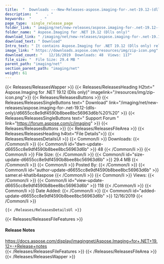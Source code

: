```yaml
---
title:  "  Downloads ---New-Releases-aspose.imaging-for-.net-19.12-(dlls-only) . " 
description:  "    . " 
keywords:  "    . " 
page_type:  single_release_page
folder_link: " imaging/net/new-releases/aspose.imaging-for-.net-19.12-(dlls-only)/"
folder_name: " Aspose.Imaging for .NET 19.12 (Dlls only)"
download_link: " /imaging/net/new-releases/aspose.imaging-for-.net-19.12-(dlls-only)/d6655cc8e9df4590b8bee8bc56963d6b"
download_text: " Download"
Intro_text: " It contains Aspose.Imaging for .NET 19.12 (Dlls only) release."
image_link: " https://downloads.aspose.com/resources/img/zip-icon.png"
download_count: "   12/16/2019  Downloads: 48  Views: 117"
file_size: "  File Size: 29.4 MB "
parent_path: "imaging/net"
section_parent_path: "imaging/net"
weight: 61 
---
```


{{< Releases/ReleasesWapper >}}
  {{< Releases/ReleasesHeading H2txt=" Aspose.Imaging for .NET 19.12 (Dlls only)" imagelink="/resources/img/zip-icon.png">}}
  {{< Releases/ReleasesButtons >}}
    {{< Releases/ReleasesSingleButtons text=" Download" link="/imaging/net/new-releases/aspose.imaging-for-.net-19.12-(dlls-only)/d6655cc8e9df4590b8bee8bc56963d6b%20%20" >}}
    {{< Releases/ReleasesSingleButtons text=" Support Forum " link="https://forum.aspose.com/c/imaging" >}}
  {{< Releases/ReleasesButtons >}}
  {{< Releases/ReleasesFileArea >}}
    {{< Releases/ReleasesHeading h4txt="File Details">}}
    {{< Releases/ReleasesDetailsUl >}}
            {{< Common/li  >}} Downloads: {{< /Common/li >}} 
      {{< Common/li id="dwn-update-d6655cc8e9df4590b8bee8bc56963d6b" >}} 48 {{< /Common/li >}} 
      {{< Common/li  >}} File Size: {{< /Common/li >}} 
      {{< Common/li id="size-update-d6655cc8e9df4590b8bee8bc56963d6b" >}} 29.4 MB {{< /Common/li >}} 
      {{< Common/li  >}} Posted By: {{< /Common/li >}} 
      {{< Common/li id="author-update-d6655cc8e9df4590b8bee8bc56963d6b" >}} samer.el-khatib4aspose {{< /Common/li >}} 
      {{< Common/li  >}} Views: {{< /Common/li >}} 
      {{< Common/li id="view-update-d6655cc8e9df4590b8bee8bc56963d6b" >}} 118 {{< /Common/li >}} 
      {{< Common/li  >}} Date Added: {{< /Common/li >}} 
      {{< Common/li id="added-update-d6655cc8e9df4590b8bee8bc56963d6b" >}} 12/16/2019 {{< /Common/li >}} 

    {{< /Releases/ReleasesDetailsUl >}}

  {{< Releases/ReleasesFileFeatures >}}
      <h4>Release Notes</h4><div><a href="https://docs.aspose.com/display/imagingnet/Aspose.Imaging+for+.NET+19.12+-+Release+notes">https://docs.aspose.com/display/imagingnet/Aspose.Imaging+for+.NET+19.12+-+Release+notes</a></div>
  {{< /Releases/ReleasesFileFeatures >}}
 {{< /Releases/ReleasesFileArea >}}
{{< /Releases/ReleasesWapper >}}


